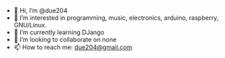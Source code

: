 - 👋 Hi, I’m @due204
- 👀 I’m interested in programming, music, electronics, arduino, raspberry, GNU/Linux. 
- 🌱 I’m currently learning DJango
- 💞️ I’m looking to collaborate on none
- 📫 How to reach me: due204@gmail.com
